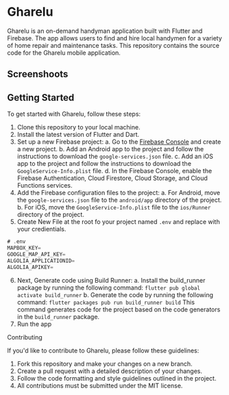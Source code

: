 # Gharelu

Gharelu is an on-demand handyman application built with Flutter and Firebase. The app allows users to find and hire local handymen for a variety of home repair and maintenance tasks. This repository contains the source code for the Gharelu mobile application.


## Screenshoots



## Getting Started
To get started with Gharelu, follow these steps:

1. Clone this repository to your local machine.
2. Install the latest version of Flutter and Dart.
3. Set up a new Firebase project:
    a. Go to the [Firebase Console](https://console.firebase.google.com) and create a new project.
    b. Add an Android app to the project and follow the instructions to download the `google-services.json` file.
    c. Add an iOS app to the project and follow the instructions to download the `GoogleService-Info.plist` file.
    d. In the Firebase Console, enable the Firebase Authentication, Cloud Firestore, Cloud Storage, and Cloud Functions services.
4. Add the Firebase configuration files to the project:
    a. For Android, move the `google-services.json` file to the `android/app` directory of the project.
    b. For iOS, move the `GoogleService-Info.plist` file to the `ios/Runner` directory of the project.
5. Create New File at the root fo your project named `.env` and replace with your credientials.
```dart
# .env
MAPBOX_KEY=
GOOGLE_MAP_API_KEY=
ALGOLIA_APPLICATIONID=
ALGOLIA_APIKEY=  
```
6. Next, Generate code using Build Runner:
    a. Install the build_runner package by running the following command:
       ```
       flutter pub global activate build_runner
       ```
    b. Generate the code by running the following command:
       ```
       flutter packages pub run build_runner build
       ```
       This command generates code for the project based on the code generators in the `build_runner` package.
6. Run the app






Contributing

If you'd like to contribute to Gharelu, please follow these guidelines:

1. Fork this repository and make your changes on a new branch.
2. Create a pull request with a detailed description of your changes.
3. Follow the code formatting and style guidelines outlined in the project.
4. All contributions must be submitted under the MIT license.
